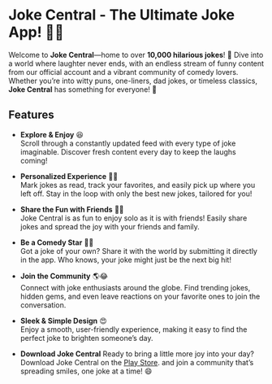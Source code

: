 # Joke Central - The Ultimate Joke App! 🎉😂

Welcome to **Joke Central**—home to over **10,000 hilarious jokes**! 🎈 Dive into a world where laughter never ends, with an endless stream of funny content from our official account and a vibrant community of comedy lovers. Whether you’re into witty puns, one-liners, dad jokes, or timeless classics, **Joke Central** has something for everyone! 🥳

## Features

- **Explore & Enjoy** 😆  
  Scroll through a constantly updated feed with every type of joke imaginable. Discover fresh content every day to keep the laughs coming!

- **Personalized Experience** 🔖💫  
  Mark jokes as read, track your favorites, and easily pick up where you left off. Stay in the loop with only the best new jokes, tailored for you!

- **Share the Fun with Friends** 📲🤣  
  Joke Central is as fun to enjoy solo as it is with friends! Easily share jokes and spread the joy with your friends and family.

- **Be a Comedy Star** 💬✨  
  Got a joke of your own? Share it with the world by submitting it directly in the app. Who knows, your joke might just be the next big hit!

- **Join the Community** 🌎😂  
  Connect with joke enthusiasts around the globe. Find trending jokes, hidden gems, and even leave reactions on your favorite ones to join the conversation.

- **Sleek & Simple Design** 😍  
  Enjoy a smooth, user-friendly experience, making it easy to find the perfect joke to brighten someone’s day.


- **Download Joke Central**
   Ready to bring a little more joy into your day? Download Joke Central on the [Play Store](https://play.google.com/store/apps/details?id=com.whimsicalworks.jokecentral). and join a community that’s spreading smiles, one joke at a time! 😄
